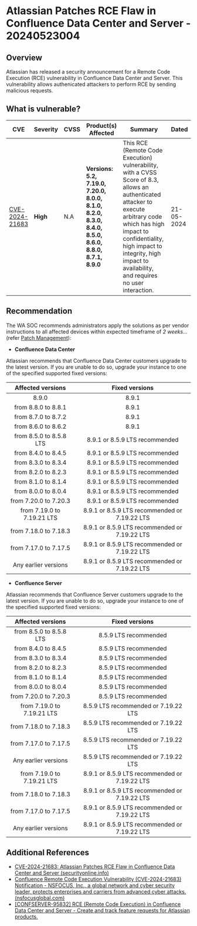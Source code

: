 # Atlassian Patches RCE Flaw in Confluence Data Center and Server - 20240523004

## Overview

Atlassian has released a security announcement for a Remote Code Execution (RCE) vulnerability in Confluence Data Center and Server. This vulnerability allows authenicated attackers to perform RCE by sending malicious requests.

## What is vulnerable?

| CVE  | Severity     | CVSS | Product(s) Affected | Summary | Dated |
| ---- | ------------ | ---- | ------------------- | ------- | ----- |
| [CVE-2024-21683](https://nvd.nist.gov/vuln/detail/CVE-2024-21683) | **High** | N.A  | **Versions: 5.2, 7.19.0, 7.20.0, 8.0.0, 8.1.0, 8.2.0, 8.3.0, 8.4.0, 8.5.0, 8.6.0, 8.8.0, 8.7.1, 8.9.0** | This RCE (Remote Code Execution) vulnerability, with a CVSS Score of 8.3, allows an authenticated attacker to execute arbitrary code which has high impact to confidentiality, high impact to integrity, high impact to availability, and requires no user interaction. | 21-05-2024 |

## Recommendation

The WA SOC recommends administrators apply the solutions as per vendor instructions to all affected devices within expected timeframe of *2 weeks...* (refer [Patch Management](../guidelines/patch-management.md)):

- **Confluence Data Center**

Atlassian recommends that Confluence Data Center customers upgrade to the latest version. If you are unable to do so, upgrade your instance to one of the specified supported fixed versions:

|    **Affected versions**   |               **Fixed versions**              |
|:--------------------------:|:---------------------------------------------:|
| 8.9.0                      | 8.9.1                                         |
| from 8.8.0 to 8.8.1        | 8.9.1                                         |
| from 8.7.0 to 8.7.2        | 8.9.1                                         |
| from 8.6.0 to 8.6.2        | 8.9.1                                         |
| from 8.5.0 to 8.5.8 LTS    | 8.9.1 or 8.5.9 LTS recommended                |
| from 8.4.0 to 8.4.5        | 8.9.1 or 8.5.9 LTS recommended                |
| from 8.3.0 to 8.3.4        | 8.9.1 or 8.5.9 LTS recommended                |
| from 8.2.0 to 8.2.3        | 8.9.1 or 8.5.9 LTS recommended                |
| from 8.1.0 to 8.1.4        | 8.9.1 or 8.5.9 LTS recommended                |
| from 8.0.0 to 8.0.4        | 8.9.1 or 8.5.9 LTS recommended                |
| from 7.20.0 to 7.20.3      | 8.9.1 or 8.5.9 LTS recommended                |
| from 7.19.0 to 7.19.21 LTS | 8.9.1 or 8.5.9 LTS recommended or 7.19.22 LTS |
| from 7.18.0 to 7.18.3      | 8.9.1 or 8.5.9 LTS recommended or 7.19.22 LTS |
| from 7.17.0 to 7.17.5      | 8.9.1 or 8.5.9 LTS recommended or 7.19.22 LTS |
| Any earlier versions       | 8.9.1 or 8.5.9 LTS recommended or 7.19.22 LTS |

- **Confluence Server**

Atlassian recommends that Confluence Server customers upgrade to the latest version. If you are unable to do so, upgrade your instance to one of the specified supported fixed versions:

|    **Affected versions**   |               **Fixed versions**              |
|:--------------------------:|:---------------------------------------------:|
| from 8.5.0 to 8.5.8 LTS    | 8.5.9 LTS recommended                         |
| from 8.4.0 to 8.4.5        | 8.5.9 LTS recommended                         |
| from 8.3.0 to 8.3.4        | 8.5.9 LTS recommended                         |
| from 8.2.0 to 8.2.3        | 8.5.9 LTS recommended                         |
| from 8.1.0 to 8.1.4        | 8.5.9 LTS recommended                         |
| from 8.0.0 to 8.0.4        | 8.5.9 LTS recommended                         |
| from 7.20.0 to 7.20.3      | 8.5.9 LTS recommended                         |
| from 7.19.0 to 7.19.21 LTS | 8.5.9 LTS recommended or 7.19.22 LTS          |
| from 7.18.0 to 7.18.3      | 8.5.9 LTS recommended or 7.19.22 LTS          |
| from 7.17.0 to 7.17.5      | 8.5.9 LTS recommended or 7.19.22 LTS          |
| Any earlier versions       | 8.5.9 LTS recommended or 7.19.22 LTS          |
| from 7.19.0 to 7.19.21 LTS | 8.9.1 or 8.5.9 LTS recommended or 7.19.22 LTS |
| from 7.18.0 to 7.18.3      | 8.9.1 or 8.5.9 LTS recommended or 7.19.22 LTS |
| from 7.17.0 to 7.17.5      | 8.9.1 or 8.5.9 LTS recommended or 7.19.22 LTS |
| Any earlier versions       | 8.9.1 or 8.5.9 LTS recommended or 7.19.22 LTS |

## Additional References

- [CVE-2024-21683: Atlassian Patches RCE Flaw in Confluence Data Center and Server (securityonline.info)](https://securityonline.info/cve-2024-21683-atlassian-patches-rce-flaw-in-confluence-data-center-and-server/)
- [Confluence Remote Code Execution Vulnerability (CVE-2024-21683) Notification - NSFOCUS, Inc., a global network and cyber security leader, protects enterprises and carriers from advanced cyber attacks. (nsfocusglobal.com)](https://nsfocusglobal.com/confluence-remote-code-execution-vulnerability-cve-2024-21683-notification/)
- [[CONFSERVER-95832] RCE (Remote Code Execution) in Confluence Data Center and Server - Create and track feature requests for Atlassian products.](https://jira.atlassian.com/browse/CONFSERVER-95832)